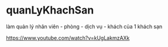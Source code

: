 # quanLyKhachSan

làm quản lý nhân viên - phòng - dịch vụ - khách của 1 khách sạn

https://www.youtube.com/watch?v=kUgLakmzAXk
